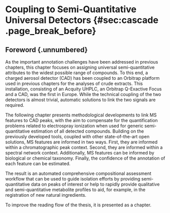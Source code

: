 # Coupling to Semi-Quantitative Universal Detectors {#sec:cascade .page_break_before}

## Foreword {.unnumbered}

As the important annotation challenges have been addressed in previous chapters, this chapter focuses on assigning universal semi-quantitative attributes to the widest possible range of compounds.
To this end, a charged aerosol detector (CAD) has been coupled to an Orbitrap platform used in previous chapters for the analyses of crude extracts.
This installation, consisting of an Acquity UHPLC, an Orbitrap Q-Exactive Focus and a CAD, was the first in Europe.
While the technical coupling of the two detectors is almost trivial, automatic solutions to link the two signals are required.

The following chapter presents methodological developments to link MS features to CAD peaks, with the aim to compensate for the quantification problems related to electrospray ionization when used for generic semi-quantitative estimation of all detected compounds.
Building on the previously developed tools, coupled with other state-of-the-art open solutions, 
MS features are informed in two ways.
First, they are informed within a chromatographic peak context.
Second, they are informed within a spectral network context.
Additionally, MS features can be informed by biological or chemical taxonomy.
Finally, the confidence of the annotation of each feature can be estimated.

The result is an automated comprehensive compositional assessment workflow that can be used to guide isolation efforts by providing semi-quantitative data on peaks of interest or help to rapidly provide qualitative and semi-quantitative metabolite profiles to aid, for example, in the registration of new natural ingredients.

To improve the reading flow of the thesis, it is presented as a chapter.

<!-- \newpage -->